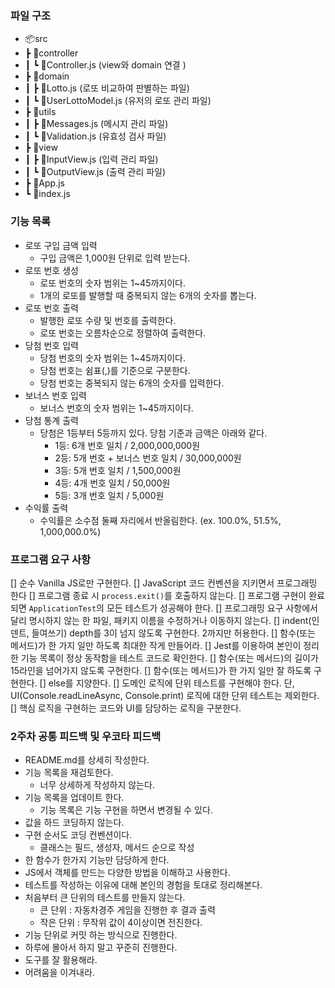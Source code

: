 ### 파일 구조
- 📦src
-  ┣ 📂controller
-  ┃ ┗ 📜Controller.js (view와 domain 연결 )
-  ┣ 📂domain
-  ┃ ┣ 📜Lotto.js (로또 비교하여 판별하는 파일)
-  ┃ ┗ 📜UserLottoModel.js (유저의 로또 관리 파일)
-  ┣ 📂utils
-  ┃ ┣ 📜Messages.js (메시지 관리 파일)
-  ┃ ┗ 📜Validation.js (유효성 검사 파일)
-  ┣ 📂view
-  ┃ ┣ 📜InputView.js (입력 관리 파일)
-  ┃ ┗ 📜OutputView.js (출력 관리 파일)
-  ┣ 📜App.js
-  ┗ 📜index.js


### 기능 목록
- 로또 구입 금액 입력
    - 구입 금액은 1,000원 단위로 입력 받는다.
- 로또 번호 생성
    - 로또 번호의 숫자 범위는 1~45까지이다.
    - 1개의 로또를 발행할 때 중복되지 않는 6개의 숫자를 뽑는다.
- 로또 번호 출력
    - 발행한 로또 수량 및 번호를 출력한다.
    - 로또 번호는 오름차순으로 정렬하여 출력한다.
- 당첨 번호 입력
    - 당첨 번호의 숫자 범위는 1~45까지이다.
    - 당첨 번호는 쉼표(,)를 기준으로 구분한다.
    - 당첨 번호는 중복되지 않는 6개의 숫자를 입력한다.
- 보너스 번호 입력
    - 보너스 번호의 숫자 범위는 1~45까지이다.
- 당첨 통계 출력
    -  당첨은 1등부터 5등까지 있다. 당첨 기준과 금액은 아래와 같다.
        - 1등: 6개 번호 일치 / 2,000,000,000원
        - 2등: 5개 번호 + 보너스 번호 일치 / 30,000,000원
        - 3등: 5개 번호 일치 / 1,500,000원
        - 4등: 4개 번호 일치 / 50,000원
        - 5등: 3개 번호 일치 / 5,000원
- 수익률 출력
    - 수익률은 소수점 둘째 자리에서 반올림한다. (ex. 100.0%, 51.5%, 1,000,000.0%)

### 프로그램 요구 사항

[] 순수 Vanilla JS로만 구현한다.
[] JavaScript 코드 컨벤션을 지키면서 프로그래밍 한다
[] 프로그램 종료 시 `process.exit()`를 호출하지 않는다.
[] 프로그램 구현이 완료되면 `ApplicationTest`의 모든 테스트가 성공해야 한다.
[] 프로그래밍 요구 사항에서 달리 명시하지 않는 한 파일, 패키지 이름을 수정하거나 이동하지 않는다.
[] indent(인덴트, 들여쓰기) depth를 3이 넘지 않도록 구현한다. 2까지만 허용한다.
[] 함수(또는 메서드)가 한 가지 일만 하도록 최대한 작게 만들어라.
[] Jest를 이용하여 본인이 정리한 기능 목록이 정상 동작함을 테스트 코드로 확인한다.
[] 함수(또는 메서드)의 길이가 15라인을 넘어가지 않도록 구현한다.
  [] 함수(또는 메서드)가 한 가지 일만 잘 하도록 구현한다.
[] else를 지양한다.
[] 도메인 로직에 단위 테스트를 구현해야 한다. 단, UI(Console.readLineAsync, Console.print) 로직에 대한 단위 테스트는 제외한다.
  [] 핵심 로직을 구현하는 코드와 UI를 담당하는 로직을 구분한다.


### 2주차 공통 피드백 및 우코타 피드백
- README.md를 상세히 작성한다.
- 기능 목록을 재검토한다.
    - 너무 상세하게 작성하지 않는다.
- 기능 목록을 업데이트 한다.
    - 기능 목록은 기능 구현을 하면서 변경될 수 있다.
- 값을 하드 코딩하지 않는다.
- 구현 순서도 코딩 컨벤션이다.
    - 클래스는 필드, 생성자, 메서드 순으로 작성
- 한 함수가 한가지 기능만 담당하게 한다.
- JS에서 객체를 만드는 다양한 방법을 이해하고 사용한다.
- 테스트를 작성하는 이유에 대해 본인의 경험을 토대로 정리해본다.
- 처음부터 큰 단위의 테스트를 만들지 않는다.
    - 큰 단위 : 자동차경주 게임을 진행한 후 결과 출력
    - 작은 단위 : 무작위 값이 4이상이면 전진한다.
- 기능 단위로 커밋 하는 방식으로 진행한다.
- 하루에 몰아서 하지 말고 꾸준히 진행한다.
- 도구를 잘 활용해라.
- 어려움을 이겨내라.